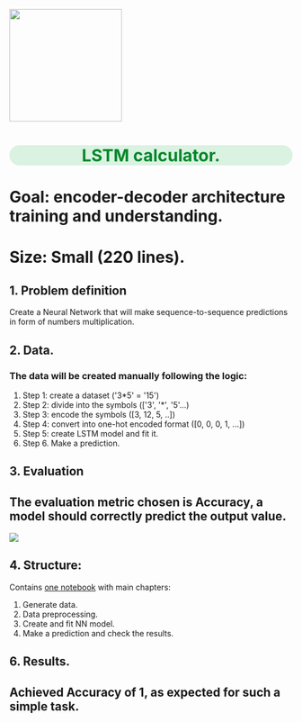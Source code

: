 <p align="left">
   <img src="https://image.freepik.com/free-vector/realistic-calculator-isolated-white_153563-1.jpg"width="200">
</p>

<h1 style="text-align:center; color:#01872A; font-size:30px;background:#daf2e1;border-radius: 20px;">LSTM calculator.</h1>

# Goal: encoder-decoder architecture training and understanding.
# Size: Small (220 lines).

## 1. Problem definition

Create a Neural Network that will make sequence-to-sequence predictions in 
form of numbers multiplication.

## 2. Data.
### The data will be created manually following the logic:
1. Step 1: create a dataset ('3*5' = '15')
2. Step 2: divide into the symbols (['3', '*', '5'...)
3. Step 3: encode the symbols ([3, 12, 5, ..])
4. Step 4: convert into one-hot encoded format ([0, 0, 0, 1, ...])
5. Step 5: create LSTM model and fit it.
6. Step 6. Make a prediction.

## 3. Evaluation

## The evaluation metric chosen is Accuracy, a model should correctly predict the output value.

<img src="https://latex.codecogs.com/gif.latex?Accuracy%20%3D%20%5Cfrac%7BTrue%5C%20Positives%20&plus;%20True%5C%20Negatives%7D%7BTrue%5C%20Positives%20&plus;%20True%5C%20Negatives%20&plus;%20False%5C%20Positives%20&plus;%20False%5C%20Negatives%7D"/> 

## 4. Structure:

Contains <A href="https://nbviewer.org/github/sersonSerson/Projects/blob/master/NaturalLanguage/LSTMCalculator/LSTMcalculator.ipynb">one notebook</A> with main chapters:
1. Generate data.
2. Data preprocessing.
3. Create and fit NN model.
4. Make a prediction and check the results.

## 6. Results.
## Achieved Accuracy of 1, as expected for such a simple task.
